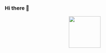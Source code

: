 ### Hi there 👋
<div id="header" align="center">
  <img src="https://media.giphy.com/media/SUcApSWjPwQMARvcM8/giphy.gif)" width="100"/>
</div>
<!--
**mofaha/mofaha** is a ✨ _special_ ✨ repository because its `README.md` (this file) appears on your GitHub profile.

Here are some ideas to get you started:

- 🔭 I’m currently working on ...
- 🌱 I’m currently learning ...
- 👯 I’m looking to collaborate on ...
- 🤔 I’m looking for help with ...
- 💬 Ask me about ...
- 📫 How to reach me: ...
- 😄 Pronouns: ...
- ⚡ Fun fact: ...
-->
